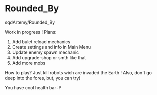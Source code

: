 # Rounded_By
sqdArtemy/Rounded_By

Work in progress !
Plans:
1. Add bulet reload mechanics
2. Create settings and info in Main Menu
3. Update enemy spawn mechanic
4. Add upgrade-shop or smth like that
5. Add more mobs

How to play?
Just kill robots wich are invaded the Earth !
Also, don`t go deep into the fores, but, you can try)

You have cool health bar :P
